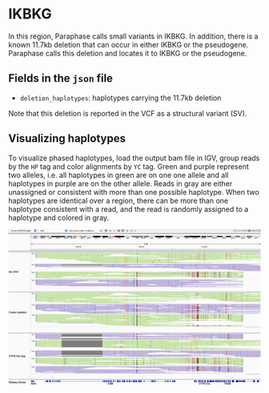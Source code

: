 # IKBKG

In this region, Paraphase calls small variants in IKBKG. In addition, there is a known 11.7kb deletion that can occur in either IKBKG or the pseudogene. Paraphase calls this deletion and locates it to IKBKG or the pseudogene.

## Fields in the `json` file

- `deletion_haplotypes`: haplotypes carrying the 11.7kb deletion

Note that this deletion is reported in the VCF as a structural variant (SV). 

## Visualizing haplotypes

To visualize phased haplotypes, load the output bam file in IGV, group reads by the `HP` tag and color alignments by `YC` tag. Green and purple represent two alleles, i.e. all haplotypes in green are on one one allele and all haplotypes in purple are on the other allele. Reads in gray are either unassigned or consistent with more than one possible haplotype. When two haplotypes are identical over a region, there can be more than one haplotype consistent with a read, and the read is randomly assigned to a haplotype and colored in gray. 

![IKBKG example](figures/RCCX.png)